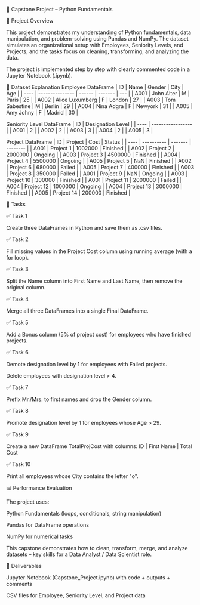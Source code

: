 🐍 Capstone Project – Python Fundamentals

📌 Project Overview

This project demonstrates my understanding of Python fundamentals, data manipulation, and problem-solving using Pandas and NumPy.
The dataset simulates an organizational setup with Employees, Seniority Levels, and Projects, and the tasks focus on cleaning, transforming, and analyzing the data.

The project is implemented step by step with clearly commented code in a Jupyter Notebook (.ipynb).

📂 Dataset Explanation
Employee DataFrame
| ID   | Name            | Gender | City    | Age |
| ---- | --------------- | ------ | ------- | --- |
| A001 | John Alter      | M      | Paris   | 25  |
| A002 | Alice Luxumberg | F      | London  | 27  |
| A003 | Tom Sabestine   | M      | Berlin  | 29  |
| A004 | Nina Adgra      | F      | Newyork | 31  |
| A005 | Amy Johny       | F      | Madrid  | 30  |

Seniority Level DataFrame
| ID   | Designation Level |
| ---- | ----------------- |
| A001 | 2                 |
| A002 | 2                 |
| A003 | 3                 |
| A004 | 2                 |
| A005 | 3                 |

Project DataFrame
| ID   | Project    | Cost    | Status   |
| ---- | ---------- | ------- | -------- |
| A001 | Project 1  | 1002000 | Finished |
| A002 | Project 2  | 2000000 | Ongoing  |
| A003 | Project 3  | 4500000 | Finished |
| A004 | Project 4  | 5500000 | Ongoing  |
| A005 | Project 5  | NaN     | Finished |
| A002 | Project 6  | 680000  | Failed   |
| A005 | Project 7  | 400000  | Finished |
| A003 | Project 8  | 350000  | Failed   |
| A001 | Project 9  | NaN     | Ongoing  |
| A003 | Project 10 | 300000  | Finished |
| A001 | Project 11 | 2000000 | Failed   |
| A004 | Project 12 | 1000000 | Ongoing  |
| A004 | Project 13 | 3000000 | Finished |
| A005 | Project 14 | 200000  | Finished |

📝 Tasks

✅ Task 1

Create three DataFrames in Python and save them as .csv files.

✅ Task 2

Fill missing values in the Project Cost column using running average (with a for loop).

✅ Task 3

Split the Name column into First Name and Last Name, then remove the original column.

✅ Task 4

Merge all three DataFrames into a single Final DataFrame.

✅ Task 5

Add a Bonus column (5% of project cost) for employees who have finished projects.

✅ Task 6

Demote designation level by 1 for employees with Failed projects.

Delete employees with designation level > 4.

✅ Task 7

Prefix Mr./Mrs. to first names and drop the Gender column.

✅ Task 8

Promote designation level by 1 for employees whose Age > 29.

✅ Task 9

Create a new DataFrame TotalProjCost with columns:
ID | First Name | Total Cost

✅ Task 10

Print all employees whose City contains the letter "o".

📊 Performance Evaluation

The project uses:

Python Fundamentals (loops, conditionals, string manipulation)

Pandas for DataFrame operations

NumPy for numerical tasks

This capstone demonstrates how to clean, transform, merge, and analyze datasets – key skills for a Data Analyst / Data Scientist role.

🚀 Deliverables

Jupyter Notebook (Capstone_Project.ipynb) with code + outputs + comments

CSV files for Employee, Seniority Level, and Project data
